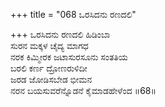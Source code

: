 +++
title = "068 ಒರಸಿದನು ರಣದಲಿ"

+++
ಒರಸಿದನು ರಣದಲಿ ಹಿಡಿಂಬಾ  
ಸುರನ ಮಕ್ಕಳ ಚೈದ್ಯ ಮಾಗಧ  
ನರಕ ಕಿಮ್ಮೀರಕ ಜಟಾಸುರಸೂನು ಸಂತತಿಯ  
ಬರಲಿ ಕರ್ಣ ದ್ರೋಣರುಳಿದೀ  
ಜರಡ ಜೋಡಿಸಬೇಡ ಭೀಮನ  
ನರನ ಬಯಸುವರೆನ್ನೊಡನೆ ಕೈಮಾಡಹೇಳೆಂದ     ॥68॥